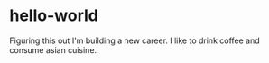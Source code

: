 # hello-world
Figuring this out
I'm building a new career. I like to drink coffee and consume asian cuisine.
